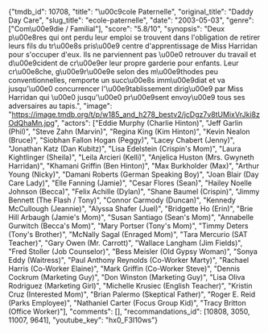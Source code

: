 {"tmdb_id": 10708, "title": "\u00c9cole Paternelle", "original_title": "Daddy Day Care", "slug_title": "ecole-paternelle", "date": "2003-05-03", "genre": ["Com\u00e9die / Familial"], "score": "5.8/10", "synopsis": "Deux p\u00e8res qui ont perdu leur emploi se trouvent dans l'obligation de retirer leurs fils du tr\u00e8s pris\u00e9 centre d'apprentissage de Miss Harridan pour s'occuper d'eux. Ils ne parviennent pas \u00e0 retrouver du travail et d\u00e9cident de cr\u00e9er leur propre garderie pour enfants. Leur cr\u00e8che, g\u00e9r\u00e9e selon des m\u00e9thodes peu conventionnelles, remporte un succ\u00e8s imm\u00e9diat et va jusqu'\u00e0 concurrencer l'\u00e9tablissement dirig\u00e9 par Miss Harridan qui \u00e0 jusqu'\u00e0 pr\u00e9sent envoy\u00e9 tous ses adversaires au tapis.", "image": "https://image.tmdb.org/t/p/w185_and_h278_bestv2/jcDgz7v8tUMixVrJki8zOdQhaMn.jpg", "actors": ["Eddie Murphy (Charlie Hinton)", "Jeff Garlin (Phil)", "Steve Zahn (Marvin)", "Regina King (Kim Hinton)", "Kevin Nealon (Bruce)", "Siobhan Fallon Hogan (Peggy)", "Lacey Chabert (Jenny)", "Jonathan Katz (Dan Kubitz)", "Lisa Edelstein (Crispin's Mom)", "Laura Kightlinger (Sheila)", "Leila Arcieri (Kelli)", "Anjelica Huston (Mrs. Gwyneth Harridan)", "Khamani Griffin (Ben Hinton)", "Max Burkholder (Max)", "Arthur Young (Nicky)", "Damani Roberts (German Speaking Boy)", "Joan Blair (Day Care Lady)", "Elle Fanning (Jamie)", "Cesar Flores (Sean)", "Hailey Noelle Johnson (Becca)", "Felix Achille (Dylan)", "Shane Baumel (Crispin)", "Jimmy Bennett (The Flash / Tony)", "Connor Carmody (Duncan)", "Kennedy McCullough (Jeannie)", "Alyssa Shafer (Juel)", "Bridgette Ho (Erin)", "Brie Hill Arbaugh (Jamie's Mom)", "Susan Santiago (Sean's Mom)", "Annabelle Gurwitch (Becca's Mom)", "Mary Portser (Tony's Mom)", "Timmy Deters (Tony's Brother)", "McNally Sagal (Enraged Mom)", "Tara Mercurio (SAT Teacher)", "Gary Owen (Mr. Carrott)", "Wallace Langham (Jim Fields)", "Fred Stoller (Job Counselor)", "Bess Meisler (Old Gypsy Woman)", "Sonya Eddy (Waitress)", "Paul Anthony Reynolds (Co-Worker Marty)", "Rachael Harris (Co-Worker Elaine)", "Mark Griffin (Co-Worker Steve)", "Dennis Cockrum (Marketing Guy)", "Don Winston (Marketing Guy)", "Lisa Oliva Rodriguez (Marketing Girl)", "Michelle Krusiec (English Teacher)", "Kristin Cruz (Interested Mom)", "Brian Palermo (Skeptical Father)", "Roger E. Reid (Parks Employee)", "Nathaniel Carter (Focus Group Kid)", "Tracy Britton (Office Worker)"], "comments": [], "recommandations_id": [10808, 3050, 11007, 9641], "youtube_key": "hx0_F3I10ws"}